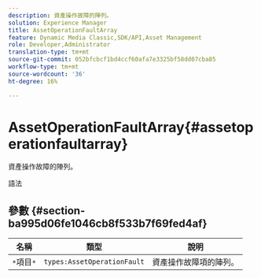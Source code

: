 ```yaml
---
description: 資產操作故障的陣列。
solution: Experience Manager
title: AssetOperationFaultArray
feature: Dynamic Media Classic,SDK/API,Asset Management
role: Developer,Administrator
translation-type: tm+mt
source-git-commit: 052bfcbcf1bd4ccf60afa7e3325bf58dd07cba85
workflow-type: tm+mt
source-wordcount: '36'
ht-degree: 16%

---
```



# AssetOperationFaultArray{#assetoperationfaultarray}

資產操作故障的陣列。

語法

## 參數 {#section-ba995d06fe1046cb8f533b7f69fed4af}

| 名稱 | 類型 | 說明 |
|---|---|---|
| `*`項目`*` | `types:AssetOperationFault` | 資產操作故障項的陣列。 |

